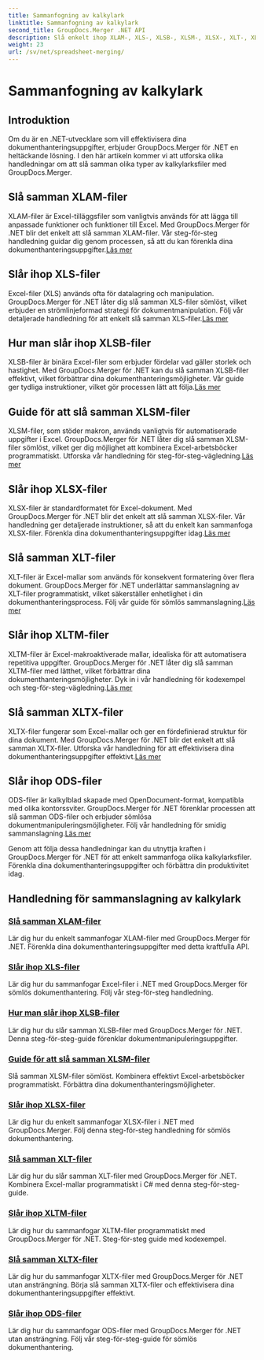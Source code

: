 ```yaml
---
title: Sammanfogning av kalkylark
linktitle: Sammanfogning av kalkylark
second_title: GroupDocs.Merger .NET API
description: Slå enkelt ihop XLAM-, XLS-, XLSB-, XLSM-, XLSX-, XLT-, XLTM-, XLTX- och ODS-filer i .NET med GroupDocs.Merger. Förenkla dokumenthanteringsuppgifter.
weight: 23
url: /sv/net/spreadsheet-merging/
---
```


# Sammanfogning av kalkylark


## Introduktion

Om du är en .NET-utvecklare som vill effektivisera dina dokumenthanteringsuppgifter, erbjuder GroupDocs.Merger för .NET en heltäckande lösning. I den här artikeln kommer vi att utforska olika handledningar om att slå samman olika typer av kalkylarksfiler med GroupDocs.Merger.

## Slå samman XLAM-filer
 XLAM-filer är Excel-tilläggsfiler som vanligtvis används för att lägga till anpassade funktioner och funktioner till Excel. Med GroupDocs.Merger för .NET blir det enkelt att slå samman XLAM-filer. Vår steg-för-steg handledning guidar dig genom processen, så att du kan förenkla dina dokumenthanteringsuppgifter.[Läs mer](./merge-xlam-files/)

## Slår ihop XLS-filer
Excel-filer (XLS) används ofta för datalagring och manipulation. GroupDocs.Merger för .NET låter dig slå samman XLS-filer sömlöst, vilket erbjuder en strömlinjeformad strategi för dokumentmanipulation. Följ vår detaljerade handledning för att enkelt slå samman XLS-filer.[Läs mer](./merging-xls-files/)

## Hur man slår ihop XLSB-filer
 XLSB-filer är binära Excel-filer som erbjuder fördelar vad gäller storlek och hastighet. Med GroupDocs.Merger för .NET kan du slå samman XLSB-filer effektivt, vilket förbättrar dina dokumenthanteringsmöjligheter. Vår guide ger tydliga instruktioner, vilket gör processen lätt att följa.[Läs mer](./how-to-merge-xlsb-files/)

## Guide för att slå samman XLSM-filer
 XLSM-filer, som stöder makron, används vanligtvis för automatiserade uppgifter i Excel. GroupDocs.Merger för .NET låter dig slå samman XLSM-filer sömlöst, vilket ger dig möjlighet att kombinera Excel-arbetsböcker programmatiskt. Utforska vår handledning för steg-för-steg-vägledning.[Läs mer](./guide-merging-xlsm-files/)

## Slår ihop XLSX-filer
XLSX-filer är standardformatet för Excel-dokument. Med GroupDocs.Merger för .NET blir det enkelt att slå samman XLSX-filer. Vår handledning ger detaljerade instruktioner, så att du enkelt kan sammanfoga XLSX-filer. Förenkla dina dokumenthanteringsuppgifter idag.[Läs mer](./merging-xlsx-files/)

## Slå samman XLT-filer
 XLT-filer är Excel-mallar som används för konsekvent formatering över flera dokument. GroupDocs.Merger för .NET underlättar sammanslagning av XLT-filer programmatiskt, vilket säkerställer enhetlighet i din dokumenthanteringsprocess. Följ vår guide för sömlös sammanslagning.[Läs mer](./merge-xlt-files/)

## Slår ihop XLTM-filer
 XLTM-filer är Excel-makroaktiverade mallar, idealiska för att automatisera repetitiva uppgifter. GroupDocs.Merger för .NET låter dig slå samman XLTM-filer med lätthet, vilket förbättrar dina dokumenthanteringsmöjligheter. Dyk in i vår handledning för kodexempel och steg-för-steg-vägledning.[Läs mer](./merging-xltm-files/)

## Slå samman XLTX-filer
XLTX-filer fungerar som Excel-mallar och ger en fördefinierad struktur för dina dokument. Med GroupDocs.Merger för .NET blir det enkelt att slå samman XLTX-filer. Utforska vår handledning för att effektivisera dina dokumenthanteringsuppgifter effektivt.[Läs mer](./merge-xltx-files/)

## Slår ihop ODS-filer
 ODS-filer är kalkylblad skapade med OpenDocument-format, kompatibla med olika kontorssviter. GroupDocs.Merger för .NET förenklar processen att slå samman ODS-filer och erbjuder sömlösa dokumentmanipuleringsmöjligheter. Följ vår handledning för smidig sammanslagning.[Läs mer](./merging-ods-files/)

Genom att följa dessa handledningar kan du utnyttja kraften i GroupDocs.Merger för .NET för att enkelt sammanfoga olika kalkylarksfiler. Förenkla dina dokumenthanteringsuppgifter och förbättra din produktivitet idag.
## Handledning för sammanslagning av kalkylark
### [Slå samman XLAM-filer](./merge-xlam-files/)
Lär dig hur du enkelt sammanfogar XLAM-filer med GroupDocs.Merger för .NET. Förenkla dina dokumenthanteringsuppgifter med detta kraftfulla API.
### [Slår ihop XLS-filer](./merging-xls-files/)
Lär dig hur du sammanfogar Excel-filer i .NET med GroupDocs.Merger för sömlös dokumenthantering. Följ vår steg-för-steg handledning.
### [Hur man slår ihop XLSB-filer](./how-to-merge-xlsb-files/)
Lär dig hur du slår samman XLSB-filer med GroupDocs.Merger för .NET. Denna steg-för-steg-guide förenklar dokumentmanipuleringsuppgifter.
### [Guide för att slå samman XLSM-filer](./guide-merging-xlsm-files/)
Slå samman XLSM-filer sömlöst. Kombinera effektivt Excel-arbetsböcker programmatiskt. Förbättra dina dokumenthanteringsmöjligheter.
### [Slår ihop XLSX-filer](./merging-xlsx-files/)
Lär dig hur du enkelt sammanfogar XLSX-filer i .NET med GroupDocs.Merger. Följ denna steg-för-steg handledning för sömlös dokumenthantering.
### [Slå samman XLT-filer](./merge-xlt-files/)
Lär dig hur du slår samman XLT-filer med GroupDocs.Merger för .NET. Kombinera Excel-mallar programmatiskt i C# med denna steg-för-steg-guide.
### [Slår ihop XLTM-filer](./merging-xltm-files/)
Lär dig hur du sammanfogar XLTM-filer programmatiskt med GroupDocs.Merger för .NET. Steg-för-steg guide med kodexempel.
### [Slå samman XLTX-filer](./merge-xltx-files/)
Lär dig hur du sammanfogar XLTX-filer med GroupDocs.Merger för .NET utan ansträngning. Börja slå samman XLTX-filer och effektivisera dina dokumenthanteringsuppgifter effektivt.
### [Slår ihop ODS-filer](./merging-ods-files/)
Lär dig hur du sammanfogar ODS-filer med GroupDocs.Merger för .NET utan ansträngning. Följ vår steg-för-steg-guide för sömlös dokumenthantering.